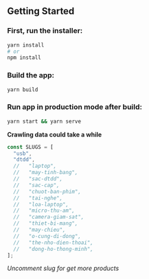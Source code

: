 ## Getting Started

### First, run the installer:

```bash
yarn install
# or
npm install
```

### Build the app:

```bash
yarn build
```

### Run app in production mode after build:

```bash
yarn start && yarn serve
```

**Crawling data could take a while**

```ts
const SLUGS = [
  "usb",
  "dtdd",
  //   "laptop",
  //   "may-tinh-bang",
  //   "sac-dtdd",
  //   "sac-cap",
  //   "chuot-ban-phim",
  //   "tai-nghe",
  //   "loa-laptop",
  //   "micro-thu-am",
  //   "camera-giam-sat",
  //   "thiet-bi-mang",
  //   "may-chieu",
  //   "o-cung-di-dong",
  //   "the-nho-dien-thoai",
  //   "dong-ho-thong-minh",
];
```

*Uncomment slug for get more products*
